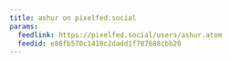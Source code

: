 ```yaml
---
title: ashur on pixelfed.social
params:
  feedlink: https://pixelfed.social/users/ashur.atom
  feedid: e86fb570c1410c2dadd1f787688cbb20
---
```

